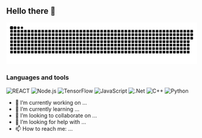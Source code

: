## Hello there 🤺


<p align="center">
 <img width="600" src="assets/github-snake.svg" alt="snake"/>
</p>


### Languages and tools

![REACT](https://img.shields.io/badge/-REACT-090909?style=for-the-badge&logo=react&logoColor=097CDB)
![Node.js](https://img.shields.io/badge/-Node.js-090909?style=for-the-badge&logo=node.js&logoColor=F8C52C)
![TensorFlow](https://img.shields.io/badge/-TensorFlow-090909?style=for-the-badge&logo=tensorflow&logoColor=F88C00)
![JavaScript](https://img.shields.io/badge/-JavaScript-090909?style=for-the-badge&logo=JavaScript&logoColor=E9D54D)
![.Net](https://img.shields.io/badge/-Framework-090909?style=for-the-badge&logo=.net&logoColor=E5D3FF)
![C++](https://img.shields.io/badge/-C++-090909?style=for-the-badge&logo=C%2b%2b&logoColor=6296CC)
![Python](https://img.shields.io/badge/python-090909?style=for-the-badge&logo=python&logoColor=yellow)


- 🔭 I’m currently working on ...
- 🌱 I’m currently learning ...
- 👯 I’m looking to collaborate on ...
- 🤔 I’m looking for help with ...
- 📫 How to reach me: ...
